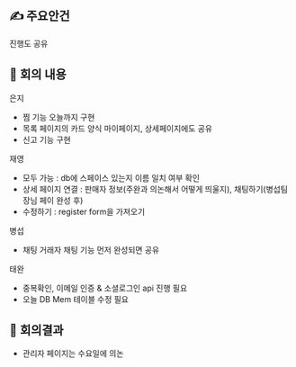 ## ✍ 주요안건

진행도 공유

## 📑 회의 내용

은지

- 찜 기능 오늘까지 구현
- 목록 페이지의 카드 양식 마이페이지, 상세페이지에도 공유
- 신고 기능 구현

재영

- 모두 가능 : db에 스페이스 있는지 이름 일치 여부 확인
- 상세 페이지 연결 : 판매자 정보(주완과 의논해서 어떻게 띄울지), 채팅하기(병섭팀장님 페이 완성 후)
- 수정하기 : register form을 가져오기

병섭

- 채팅 거래자 채팅 기능 먼저 완성되면 공유

태완

- 중복확인, 이메일 인증 & 소셜로그인 api 진행 필요
- 오늘 DB Mem 테이블 수정 필요

## 📢 회의결과

- 관리자 페이지는 수요일에 의논